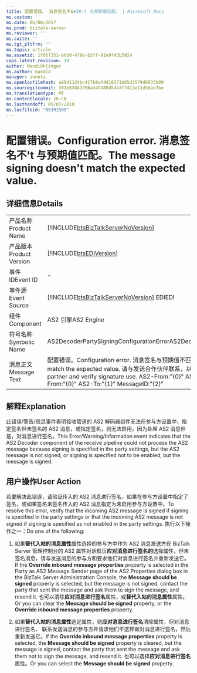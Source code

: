 ```yaml
---
title: 配置错误。 消息签名不&#39;t 与预期值匹配。 | Microsoft Docs
ms.custom: ''
ms.date: 06/08/2017
ms.prod: biztalk-server
ms.reviewer: ''
ms.suite: ''
ms.tgt_pltfrm: ''
ms.topic: article
ms.assetid: 1f067351-b6b0-479d-b2ff-81e9f45b5924
caps.latest.revision: 10
author: MandiOhlinger
ms.author: mandia
manager: anneta
ms.openlocfilehash: a89d1124bc417b8af4d18271b05d3579d6935b99
ms.sourcegitcommit: 381e83d43796a345488d54b3f7413e11d56ad7be
ms.translationtype: MT
ms.contentlocale: zh-CN
ms.lasthandoff: 05/07/2019
ms.locfileid: "65391505"
---
```

# <a name="configuration-error-the-message-signing-doesn39t-match-the-expected-value"></a><span data-ttu-id="9183c-104">配置错误。</span><span class="sxs-lookup"><span data-stu-id="9183c-104">Configuration error.</span></span> <span data-ttu-id="9183c-105">消息签名不&#39;t 与预期值匹配。</span><span class="sxs-lookup"><span data-stu-id="9183c-105">The message signing doesn&#39;t match the expected value.</span></span>
## <a name="details"></a><span data-ttu-id="9183c-106">详细信息</span><span class="sxs-lookup"><span data-stu-id="9183c-106">Details</span></span>  
  
|                 |                                                                                                                                                                              |
|-----------------|------------------------------------------------------------------------------------------------------------------------------------------------------------------------------|
|  <span data-ttu-id="9183c-107">产品名称</span><span class="sxs-lookup"><span data-stu-id="9183c-107">Product Name</span></span>   |                                              [!INCLUDE[btsBizTalkServerNoVersion](../includes/btsbiztalkservernoversion-md.md)]                                              |
| <span data-ttu-id="9183c-108">产品版本</span><span class="sxs-lookup"><span data-stu-id="9183c-108">Product Version</span></span> |                                                          [!INCLUDE[btsEDIVersion](../includes/btsediversion-md.md)]                                                          |
|    <span data-ttu-id="9183c-109">事件 ID</span><span class="sxs-lookup"><span data-stu-id="9183c-109">Event ID</span></span>     |                                                                                      -                                                                                       |
|  <span data-ttu-id="9183c-110">事件源</span><span class="sxs-lookup"><span data-stu-id="9183c-110">Event Source</span></span>   |                                            [!INCLUDE[btsBizTalkServerNoVersion](../includes/btsbiztalkservernoversion-md.md)] <span data-ttu-id="9183c-111">EDI</span><span class="sxs-lookup"><span data-stu-id="9183c-111">EDI</span></span>                                            |
|    <span data-ttu-id="9183c-112">组件</span><span class="sxs-lookup"><span data-stu-id="9183c-112">Component</span></span>    |                                                                                  <span data-ttu-id="9183c-113">AS2 引擎</span><span class="sxs-lookup"><span data-stu-id="9183c-113">AS2 Engine</span></span>                                                                                  |
|  <span data-ttu-id="9183c-114">符号名称</span><span class="sxs-lookup"><span data-stu-id="9183c-114">Symbolic Name</span></span>  |                                                                   <span data-ttu-id="9183c-115">AS2DecoderPartySigningConfigurationError</span><span class="sxs-lookup"><span data-stu-id="9183c-115">AS2DecoderPartySigningConfigurationError</span></span>                                                                   |
|  <span data-ttu-id="9183c-116">消息正文</span><span class="sxs-lookup"><span data-stu-id="9183c-116">Message Text</span></span>   | <span data-ttu-id="9183c-117">配置错误。</span><span class="sxs-lookup"><span data-stu-id="9183c-117">Configuration error.</span></span> <span data-ttu-id="9183c-118">消息签名与预期值不匹配。</span><span class="sxs-lookup"><span data-stu-id="9183c-118">The message signing doesn't match the expected value.</span></span> <span data-ttu-id="9183c-119">请与发送合作伙伴联系，以验证签名使用。</span><span class="sxs-lookup"><span data-stu-id="9183c-119">Contact the sending partner and verify signature use.</span></span> <span data-ttu-id="9183c-120">AS2-From:"{0}" AS2-To:"{1}" MessageID:"{2}"</span><span class="sxs-lookup"><span data-stu-id="9183c-120">AS2-From:"{0}" AS2-To:"{1}" MessageID:"{2}"</span></span> |
  
## <a name="explanation"></a><span data-ttu-id="9183c-121">解释</span><span class="sxs-lookup"><span data-stu-id="9183c-121">Explanation</span></span>  
 <span data-ttu-id="9183c-122">此错误/警告/信息事件表明接收管道的 AS2 解码器组件无法在参与方设置中，指定签名但未签名的 AS2 消息，或指定签名，则无法启用，因为处理 AS2 消息但是，对消息进行签名。</span><span class="sxs-lookup"><span data-stu-id="9183c-122">This Error/Warning/Information event indicates that the AS2 Decoder component of the receive pipeline could not process the AS2 message because signing is specified in the party settings, but the AS2 message is not signed, or signing is specified not to be enabled, but the message is signed.</span></span>  
  
## <a name="user-action"></a><span data-ttu-id="9183c-123">用户操作</span><span class="sxs-lookup"><span data-stu-id="9183c-123">User Action</span></span>  
 <span data-ttu-id="9183c-124">若要解决此错误，请验证传入的 AS2 消息进行签名，如果在参与方设置中指定了签名，或如果签名未签名传入的 AS2 消息指定为未启用参与方设置中。</span><span class="sxs-lookup"><span data-stu-id="9183c-124">To resolve this error, verify that the incoming AS2 message is signed if signing is specified in the party settings or that the incoming AS2 message is not signed if signing is specified as not enabled in the party settings.</span></span> <span data-ttu-id="9183c-125">执行以下操作之一：</span><span class="sxs-lookup"><span data-stu-id="9183c-125">Do one of the following:</span></span>  
  
1.  <span data-ttu-id="9183c-126">如果**替代入站的消息属性**属性选择的参与方中作为 AS2 消息发送方在 BizTalk Server 管理控制台的 AS2 属性对话框页**应对消息进行签名的**选择属性，但未签名消息，请与发送消息的参与方和要求他们对消息进行签名并重新发送它。</span><span class="sxs-lookup"><span data-stu-id="9183c-126">If the **Override inbound message properties** property is selected in the Party as AS2 Message Sender page of the AS2 Properties dialog box in the BizTalk Server Administration Console, the **Message should be signed** property is selected, but the message is not signed, contact the party that sent the message and ask them to sign the message, and resend it.</span></span> <span data-ttu-id="9183c-127">也可以清除**应对消息进行签名**属性，或**替代入站的消息属性**属性。</span><span class="sxs-lookup"><span data-stu-id="9183c-127">Or you can clear the **Message should be signed** property, or the **Override inbound message properties** property.</span></span>  
  
2.  <span data-ttu-id="9183c-128">如果**替代入站的消息属性**选定属性，则**应对消息进行签名**清除属性，但对消息进行签名、 联系发送消息的参与方并请求他们不这样做对消息进行签名，然后重新发送它。</span><span class="sxs-lookup"><span data-stu-id="9183c-128">If the **Override inbound message properties** property is selected, the **Message should be signed** property is cleared, but the message is signed, contact the party that sent the message and ask them not to sign the message, and resend it.</span></span> <span data-ttu-id="9183c-129">也可以选择**应对消息进行签名**属性。</span><span class="sxs-lookup"><span data-stu-id="9183c-129">Or you can select the **Message should be signed** property.</span></span>